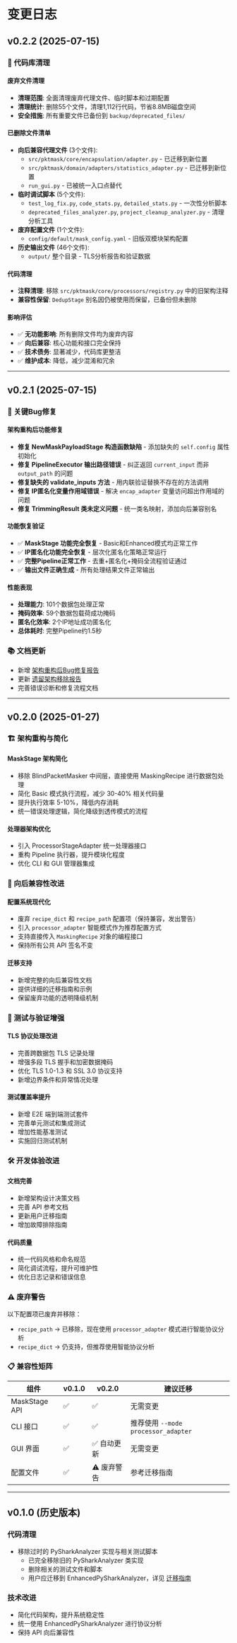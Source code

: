 # 变更日志

## v0.2.2 (2025-07-15)

### 🧹 代码库清理

#### 废弃文件清理
- **清理范围**: 全面清理废弃代理文件、临时脚本和过期配置
- **清理统计**: 删除55个文件，清理1,112行代码，节省8.8MB磁盘空间
- **安全措施**: 所有重要文件已备份到 `backup/deprecated_files/`

#### 已删除文件清单
- **向后兼容代理文件** (3个文件):
  - `src/pktmask/core/encapsulation/adapter.py` - 已迁移到新位置
  - `src/pktmask/domain/adapters/statistics_adapter.py` - 已迁移到新位置
  - `run_gui.py` - 已被统一入口点替代
- **临时调试脚本** (5个文件):
  - `test_log_fix.py`, `code_stats.py`, `detailed_stats.py` - 一次性分析脚本
  - `deprecated_files_analyzer.py`, `project_cleanup_analyzer.py` - 清理分析工具
- **废弃配置文件** (1个文件):
  - `config/default/mask_config.yaml` - 旧版双模块架构配置
- **历史输出文件** (46个文件):
  - `output/` 整个目录 - TLS分析报告和验证数据

#### 代码清理
- **注释清理**: 移除 `src/pktmask/core/processors/registry.py` 中的旧架构注释
- **兼容性保留**: `DedupStage` 别名因仍被使用而保留，已备份但未删除

#### 影响评估
- ✅ **无功能影响**: 所有删除文件均为废弃内容
- ✅ **向后兼容**: 核心功能和接口完全保持
- ✅ **技术债务**: 显著减少，代码库更整洁
- ✅ **维护成本**: 降低，减少混淆和冗余

---

## v0.2.1 (2025-07-15)

### 🐛 关键Bug修复

#### 架构重构后功能修复
- **修复 NewMaskPayloadStage 构造函数缺陷** - 添加缺失的 `self.config` 属性初始化
- **修复 PipelineExecutor 输出路径错误** - 纠正返回 `current_input` 而非 `output_path` 的问题
- **修复缺失的 validate_inputs 方法** - 用内联验证替换不存在的方法调用
- **修复 IP匿名化变量作用域错误** - 解决 `encap_adapter` 变量访问超出作用域的问题
- **修复 TrimmingResult 类未定义问题** - 统一类名映射，添加向后兼容别名

#### 功能恢复验证
- ✅ **MaskStage 功能完全恢复** - Basic和Enhanced模式均正常工作
- ✅ **IP匿名化功能完全恢复** - 层次化匿名化策略正常运行
- ✅ **完整Pipeline正常工作** - 去重+匿名化+掩码全流程验证通过
- ✅ **输出文件正确生成** - 所有处理结果文件正常输出

#### 性能表现
- **处理能力**: 101个数据包处理正常
- **掩码效率**: 59个数据包载荷成功掩码
- **匿名化效率**: 2个IP地址成功匿名化
- **总体耗时**: 完整Pipeline约1.5秒

### 📚 文档更新
- 新增 [架构重构后Bug修复报告](../architecture/POST_MIGRATION_BUG_FIXES_REPORT.md)
- 更新 [遗留架构移除报告](../architecture/LEGACY_ARCHITECTURE_REMOVAL_REPORT.md)
- 完善错误诊断和修复流程文档

---

## v0.2.0 (2025-01-27)

### 🏗️ 架构重构与简化

#### MaskStage 架构简化
- 移除 BlindPacketMasker 中间层，直接使用 MaskingRecipe 进行数据包处理
- 简化 Basic 模式执行流程，减少 30-40% 相关代码量
- 提升执行效率 5-10%，降低内存消耗
- 统一错误处理逻辑，简化降级到透传模式的流程

#### 处理器架构优化
- 引入 ProcessorStageAdapter 统一处理器接口
- 重构 Pipeline 执行器，提升模块化程度
- 优化 CLI 和 GUI 管理器集成

### 🔄 向后兼容性改进

#### 配置系统现代化
- 废弃 `recipe_dict` 和 `recipe_path` 配置项（保持兼容，发出警告）
- 引入 `processor_adapter` 智能模式作为推荐配置方式
- 支持直接传入 `MaskingRecipe` 对象的编程接口
- 保持所有公共 API 签名不变

#### 迁移支持
- 新增完整的向后兼容性文档
- 提供详细的迁移指南和示例
- 保留废弃功能的透明降级机制

### 🧪 测试与验证增强

#### TLS 协议处理改进
- 完善跨数据包 TLS 记录处理
- 增强多段 TLS 握手和加密数据掩码
- 优化 TLS 1.0-1.3 和 SSL 3.0 协议支持
- 新增边界条件和异常情况处理

#### 测试覆盖率提升
- 新增 E2E 端到端测试套件
- 完善单元测试和集成测试
- 增加性能基准测试
- 实施回归测试机制

### 🛠️ 开发体验改进

#### 文档完善
- 新增架构设计决策文档
- 完善 API 参考文档
- 更新用户迁移指南
- 增加故障排除指南

#### 代码质量
- 统一代码风格和命名规范
- 简化调试流程，提升可维护性
- 优化日志记录和错误信息

### ⚠️ 废弃警告

以下配置项已废弃并移除：
- `recipe_path` → 已移除，现在使用 `processor_adapter` 模式进行智能协议分析
- `recipe_dict` → 仍支持，但推荐使用智能协议分析

### 📋 兼容性矩阵

| 组件 | v0.1.0 | v0.2.0 | 建议迁移 |
|------|---------|---------|----------|
| MaskStage API | ✅ | ✅ | 无需变更 |
| CLI 接口 | ✅ | ✅ | 推荐使用 `--mode processor_adapter` |
| GUI 界面 | ✅ | ✅ 自动更新 | 无需变更 |
| 配置文件 | ✅ | ⚠️ 废弃警告 | 参考迁移指南 |

---

## v0.1.0 (历史版本)

### 代码清理
- 移除过时的 PySharkAnalyzer 实现与相关测试脚本
  - 已完全移除旧的 PySharkAnalyzer 类实现
  - 删除相关的测试文件和脚本
  - 用户应迁移到 EnhancedPySharkAnalyzer，详见 [迁移指南](../user/PYSHARK_ANALYZER_MIGRATION_GUIDE.md)

### 技术改进
- 简化代码架构，提升系统稳定性
- 统一使用 EnhancedPySharkAnalyzer 进行协议分析
- 保持 API 向后兼容性

